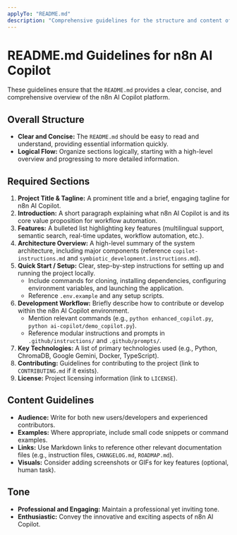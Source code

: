```yaml
---
applyTo: "README.md"
description: "Comprehensive guidelines for the structure and content of README.md in n8n AI Copilot projects"
---
```


# README.md Guidelines for n8n AI Copilot

These guidelines ensure that the `README.md` provides a clear, concise, and comprehensive overview of the n8n AI Copilot platform.

## Overall Structure
- **Clear and Concise:** The `README.md` should be easy to read and understand, providing essential information quickly.
- **Logical Flow:** Organize sections logically, starting with a high-level overview and progressing to more detailed information.

## Required Sections

1. **Project Title & Tagline:** A prominent title and a brief, engaging tagline for n8n AI Copilot.
2. **Introduction:** A short paragraph explaining what n8n AI Copilot is and its core value proposition for workflow automation.
3. **Features:** A bulleted list highlighting key features (multilingual support, semantic search, real-time updates, workflow automation, etc.).
4. **Architecture Overview:** A high-level summary of the system architecture, including major components (reference `copilot-instructions.md` and `symbiotic_development.instructions.md`).
5. **Quick Start / Setup:** Clear, step-by-step instructions for setting up and running the project locally.
   - Include commands for cloning, installing dependencies, configuring environment variables, and launching the application.
   - Reference `.env.example` and any setup scripts.
6. **Development Workflow:** Briefly describe how to contribute or develop within the n8n AI Copilot environment.
   - Mention relevant commands (e.g., `python enhanced_copilot.py`, `python ai-copilot/demo_copilot.py`).
   - Reference modular instructions and prompts in `.github/instructions/` and `.github/prompts/`.
7. **Key Technologies:** A list of primary technologies used (e.g., Python, ChromaDB, Google Gemini, Docker, TypeScript).
8. **Contributing:** Guidelines for contributing to the project (link to `CONTRIBUTING.md` if it exists).
9. **License:** Project licensing information (link to `LICENSE`).

## Content Guidelines
- **Audience:** Write for both new users/developers and experienced contributors.
- **Examples:** Where appropriate, include small code snippets or command examples.
- **Links:** Use Markdown links to reference other relevant documentation files (e.g., instruction files, `CHANGELOG.md`, `ROADMAP.md`).
- **Visuals:** Consider adding screenshots or GIFs for key features (optional, human task).

## Tone
- **Professional and Engaging:** Maintain a professional yet inviting tone.
- **Enthusiastic:** Convey the innovative and exciting aspects of n8n AI Copilot.